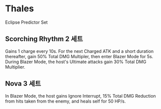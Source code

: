 # Thales

Eclipse Predictor Set

## Scorching Rhythm 2 세트

Gains 1 charge every 10s. For the next Charged ATK and a short duration thereafter, gain 50% Total DMG Multipler, then enter Blazer Mode for 5s. During Blazer Mode, the host's Ultimate attacks gain 30% Total DMG Multiplier.

## Nova 3 세트

In Blazer Mode, the host gains Ignore Interrupt, 15% Total DMG Reduction from hits taken from the enemy, and heals self for 50 HP/s.
